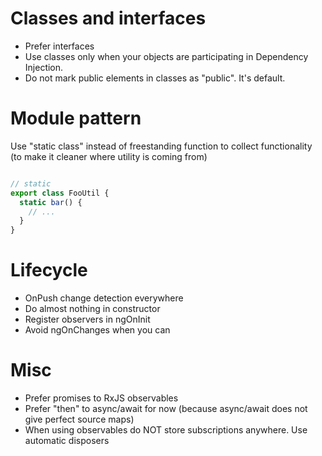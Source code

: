 
# Classes and interfaces

- Prefer interfaces
- Use classes only when your objects are participating in Dependency Injection.
- Do not mark public elements in classes as "public". It's default.

# Module pattern

Use "static class" instead of freestanding function to collect functionality (to make it cleaner where utility is coming from)

```typescript

// static
export class FooUtil {
  static bar() {
    // ...
  }
}
```

# Lifecycle

- OnPush change detection everywhere
- Do almost nothing in constructor
- Register observers in ngOnInit
- Avoid ngOnChanges when you can

# Misc

- Prefer promises to RxJS observables
- Prefer "then" to async/await for now (because async/await does not give perfect source maps)
- When using observables do NOT store subscriptions anywhere. Use automatic disposers